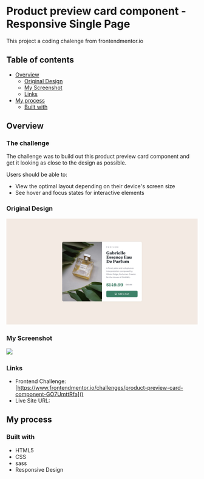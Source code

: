 # Product preview card component - Responsive Single Page

This project a coding chalenge from frontendmentor.io

## Table of contents

- [Overview](#overview)
  - [Original Design](#original-design)
  - [My Screenshot](#my-screenshot)
  - [Links](#links)
- [My process](#my-process)
  - [Built with](#built-with)


## Overview

### The challenge

The challenge was to build out this product preview card component and get it looking as close to the design as possible.

Users should be able to:

- View the optimal layout depending on their device's screen size
- See hover and focus states for interactive elements

### Original Design

![](./design/desktop-design.jpg)



### My Screenshot

![](./screenshot/screenshot.png)



### Links

- Frontend Challenge: [https://www.frontendmentor.io/challenges/product-preview-card-component-GO7UmttRfa]()
- Live Site URL: []()


## My process

### Built with

- HTML5
- CSS
- sass
- Responsive Design

